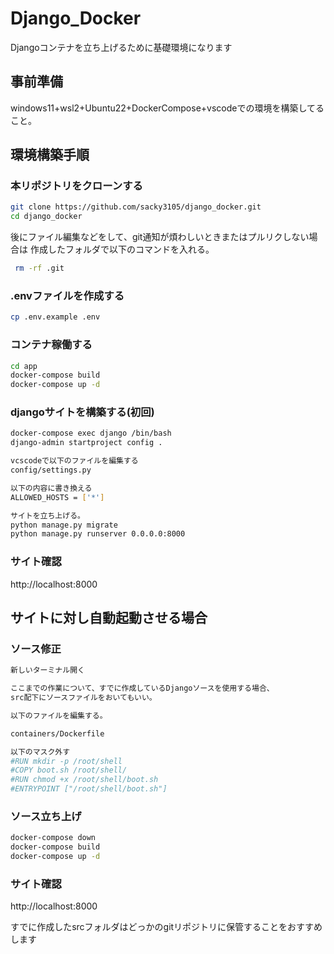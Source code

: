 # Django_Docker

Djangoコンテナを立ち上げるために基礎環境になります

## 事前準備

windows11+wsl2+Ubuntu22+DockerCompose+vscodeでの環境を構築してること。

## 環境構築手順

### 本リポジトリをクローンする

```bash
git clone https://github.com/sacky3105/django_docker.git
cd django_docker
```

後にファイル編集などをして、git通知が煩わしいときまたはプルリクしない場合は
作成したフォルダで以下のコマンドを入れる。

```bash
 rm -rf .git
```

### .envファイルを作成する

```bash
cp .env.example .env
```

### コンテナ稼働する

```bash
cd app
docker-compose build
docker-compose up -d
```

### djangoサイトを構築する(初回)

```bash
docker-compose exec django /bin/bash
django-admin startproject config .

vcscodeで以下のファイルを編集する
config/settings.py

以下の内容に書き換える
ALLOWED_HOSTS = ['*']

サイトを立ち上げる。
python manage.py migrate
python manage.py runserver 0.0.0.0:8000
```

### サイト確認

http://localhost:8000

## サイトに対し自動起動させる場合

### ソース修正

```bash
新しいターミナル開く

ここまでの作業について、すでに作成しているDjangoソースを使用する場合、
src配下にソースファイルをおいてもいい。

以下のファイルを編集する。

containers/Dockerfile

以下のマスク外す
#RUN mkdir -p /root/shell
#COPY boot.sh /root/shell/
#RUN chmod +x /root/shell/boot.sh
#ENTRYPOINT ["/root/shell/boot.sh"]

```

### ソース立ち上げ

```bash
docker-compose down
docker-compose build
docker-compose up -d
```

### サイト確認

http://localhost:8000

すでに作成したsrcフォルダはどっかのgitリポジトリに保管することをおすすめします
